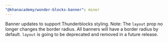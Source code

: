 ```yaml
---
"@khanacademy/wonder-blocks-banner": minor
---
```


Banner updates to support Thunderblocks styling. Note: The `layout` prop no longer changes the border radius. All banners will have a border radius by default. `layout` is going to be deprecated and removed in a future release.
